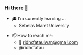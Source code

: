 ### Hi there 👋


<!-- **ridhofataulwan/ridhofataulwan** is a ✨ _special_ ✨ repository because its `README.md` (this file) appears on your GitHub profile.

Here are some ideas to get you started:

- 🔭 I’m currently working on ...
- 🌱 I’m currently learning ... -->
- 🎓 I’m currently learning ...
  - Sebelas Maret University
<!-- - 👯 I’m looking to collaborate on ...
- 🤔 I’m looking for help with ...
- 💬 Ask me about ... -->
- 📫 How to reach me: 
  - 📧 ridhofataulwan@gmail.com
  - @ridhofatau
<!-- - 😄 Pronouns: ...
- ⚡ Fun fact: ...
 -->
